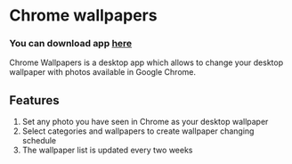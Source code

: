 # Chrome wallpapers

### You can download app [here](https://github.com/pklatka/chrome-wallpapers/releases)

Chrome Wallpapers is a desktop app which allows to change your desktop wallpaper with photos available in Google Chrome.

## Features

1. Set any photo you have seen in Chrome as your desktop wallpaper
2. Select categories and wallpapers to create wallpaper changing schedule
3. The wallpaper list is updated every two weeks
